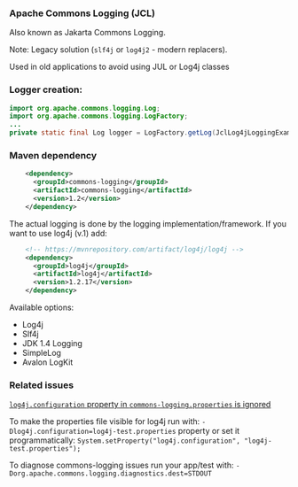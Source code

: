 ### Apache Commons Logging (JCL)

Also known as Jakarta Commons Logging.

Note: Legacy solution (`slf4j` or `log4j2` - modern replacers).

Used in old applications to avoid using JUL or Log4j classes

### Logger creation:

```java
import org.apache.commons.logging.Log;
import org.apache.commons.logging.LogFactory;
...
private static final Log logger = LogFactory.getLog(JclLog4jLoggingExample.class);
```

### Maven dependency

```xml
    <dependency>
      <groupId>commons-logging</groupId>
      <artifactId>commons-logging</artifactId>
      <version>1.2</version>
    </dependency>
```
The actual logging is done by the logging implementation/framework. 
If you want to use log4j (v.1) add:
```xml
    <!-- https://mvnrepository.com/artifact/log4j/log4j -->
    <dependency>
      <groupId>log4j</groupId>
      <artifactId>log4j</artifactId>
      <version>1.2.17</version>
    </dependency>
```
Available options:
- Log4j
- Slf4j
- JDK 1.4 Logging
- SimpleLog
- Avalon LogKit

### Related issues

[`log4j.configuration` property in `commons-logging.properties` is ignored](src/test/resources/commons-logging.properties)

To make the properties file visible for log4j run with: `-Dlog4j.configuration=log4j-test.properties` property
or set it programmatically: `System.setProperty("log4j.configuration", "log4j-test.properties");`

To diagnose commons-logging issues run your app/test with: `-Dorg.apache.commons.logging.diagnostics.dest=STDOUT`
